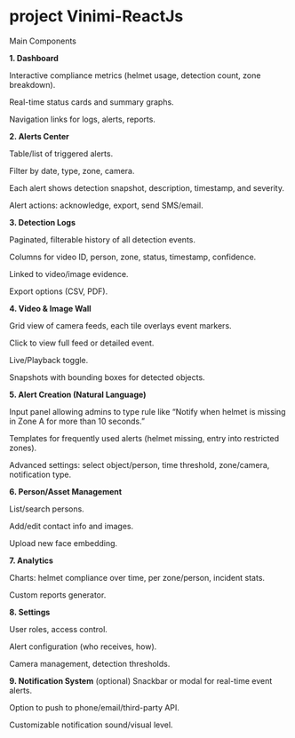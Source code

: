 # project Vinimi-ReactJs


Main Components

**1. Dashboard**

Interactive compliance metrics (helmet usage, detection count, zone breakdown).

Real-time status cards and summary graphs.

Navigation links for logs, alerts, reports.

**2. Alerts Center**

Table/list of triggered alerts.

Filter by date, type, zone, camera.

Each alert shows detection snapshot, description, timestamp, and severity.

Alert actions: acknowledge, export, send SMS/email.

**3. Detection Logs**

Paginated, filterable history of all detection events.

Columns for video ID, person, zone, status, timestamp, confidence.

Linked to video/image evidence.

Export options (CSV, PDF).

**4. Video & Image Wall**

Grid view of camera feeds, each tile overlays event markers.

Click to view full feed or detailed event.

Live/Playback toggle.

Snapshots with bounding boxes for detected objects.

**5. Alert Creation (Natural Language)**

Input panel allowing admins to type rule like “Notify when helmet is missing in Zone A for more than 10 seconds.”

Templates for frequently used alerts (helmet missing, entry into restricted zones).

Advanced settings: select object/person, time threshold, zone/camera, notification type.

**6. Person/Asset Management**

List/search persons.

Add/edit contact info and images.

Upload new face embedding.

**7. Analytics**

Charts: helmet compliance over time, per zone/person, incident stats.

Custom reports generator.

**8. Settings**

User roles, access control.

Alert configuration (who receives, how).

Camera management, detection thresholds.

**9. Notification System**
(optional)
Snackbar or modal for real-time event alerts.

Option to push to phone/email/third-party API.

Customizable notification sound/visual level.

